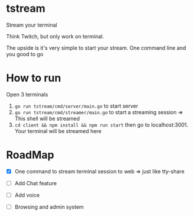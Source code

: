 # tstream
Stream your terminal

Think Twitch, but only work on terminal.

The upside is it's very simple to start your stream. One command line and you good to go


# How to run
Open 3 terminals
1. `go run tstream/cmd/server/main.go` to start server
2. `go run tstream/cmd/streamer/main.go` to start a streaming session => This shell will be streamed
3. `cd client && npm install && npm run start` then go to localhost:3001. Your terminal will be streamed here

# RoadMap
- [x] One command to stream terminal session to web => just like tty-share
- [ ] Add Chat feature
- [ ] Add voice
- [ ] Browsing and admin system

